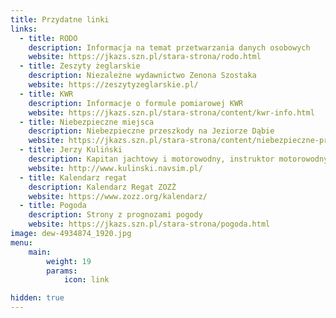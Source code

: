```yaml
---
title: Przydatne linki
links:
  - title: RODO
    description: Informacja na temat przetwarzania danych osobowych
    website: https://jkazs.szn.pl/stara-strona/rodo.html
  - title: Zeszyty żeglarskie
    description: Niezależne wydawnictwo Zenona Szostaka
    website: https://zeszytyzeglarskie.pl/
  - title: KWR
    description: Informacje o formule pomiarowej KWR
    website: https://jkazs.szn.pl/stara-strona/content/kwr-info.html
  - title: Niebezpieczne miejsca
    description: Niebezpieczne przeszkody na Jeziorze Dąbie
    website: https://jkazs.szn.pl/stara-strona/content/niebezpieczne-przeszkody-0.html
  - title: Jerzy Kuliński
    description: Kapitan jachtowy i motorowodny, instruktor motorowodny, 3-gwiazdkowy instruktor CMAS nurkowania swobodnego, członek honorowy Jachtklubu "NEPTUN", były członek Zarządu Głównego oraz były V-Prezes Polskiego Związku Żeglarskiego, prezes honorowy Stowarzyszenia Armatorów Jachtowych, autor locji żeglarskich Bałtyku i Morza Północnego oraz morskiego "antypodręcznika", stały współpracownik miesięcznika "ŻAGLE", budowniczy i armator pięciu kolejnych jachtów "MILAGRO". Zawód - inżynier budownictwa morskiego. W środowisku rozpoznawany jako entuzjasta Bałtyku i swobodnego żeglarstwa przyjemnościowego. Ksywka - Don Jorge.
    website: http://www.kulinski.navsim.pl/
  - title: Kalendarz regat
    description: Kalendarz Regat ZOZŻ 
    website: https://www.zozz.org/kalendarz/
  - title: Pogoda
    description: Strony z prognozami pogody
    website: https://jkazs.szn.pl/stara-strona/pogoda.html
image: dew-4934874_1920.jpg
menu:
    main: 
        weight: 19 
        params:
            icon: link

hidden: true
---
```


